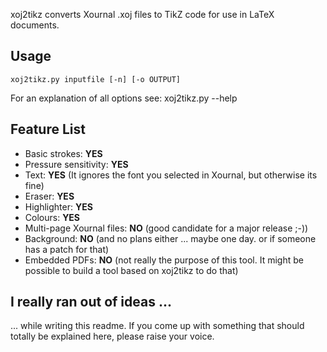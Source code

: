 xoj2tikz converts Xournal .xoj files to TikZ code for use in LaTeX documents.

## Usage ##

    xoj2tikz.py inputfile [-n] [-o OUTPUT]

For an explanation of all options see:
    xoj2tikz.py --help

    
## Feature List ##

 * Basic strokes: **YES**
 * Pressure sensitivity: **YES**
 * Text: **YES** (It ignores the font you selected in Xournal, but otherwise its
   fine)
 * Eraser: **YES**
 * Highlighter: **YES**
 * Colours: **YES**
 * Multi-page Xournal files: **NO** (good candidate for a major release ;-))
 * Background: **NO** (and no plans either ... maybe one day. or if someone has
   a patch for that)
 * Embedded PDFs: **NO** (not really the purpose of this tool. It might be
   possible to build a tool based on xoj2tikz to do that)

## I really ran out of ideas ... ##

... while writing this readme. If you come up with something that should
totally be explained here, please raise your voice.
